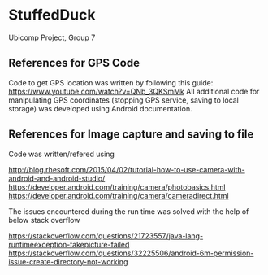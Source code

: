 # StuffedDuck
Ubicomp Project, Group 7

## References for GPS Code

Code to get GPS location was written by following this guide: https://www.youtube.com/watch?v=QNb_3QKSmMk
All additional code for manipulating GPS coordinates (stopping GPS service, saving to local storage) was
developed using Android documentation.


## References for Image capture and saving to file

Code was written/refered using 

http://blog.rhesoft.com/2015/04/02/tutorial-how-to-use-camera-with-android-and-android-studio/
https://developer.android.com/training/camera/photobasics.html
https://developer.android.com/training/camera/cameradirect.html

The issues encountered during the run time was solved with the help of below stack overflow

https://stackoverflow.com/questions/21723557/java-lang-runtimeexception-takepicture-failed
https://stackoverflow.com/questions/32225506/android-6m-permission-issue-create-directory-not-working

